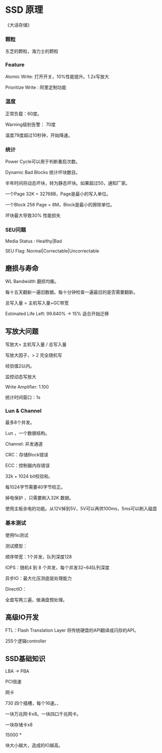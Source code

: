 # SSD 原理



《大话存储》



### 颗粒

东芝的颗粒，海力士的颗粒



### Feature

Atomic Write: 打开开关，10%性能提升。1.2x写放大

Prioritize Write :  阿里定制功能



### 温度

正常负载：60度。

Warning级别告警： 70度

温度79度超过10秒钟，开始降速。



### 统计

Power Cycle可以用于判断重启次数。

Dynamic Bad Blocks 统计坏块数目。

半年时间将动态坏块，转为静态坏块。如果超过50，通知厂家。

一个Page 32K = 32768B，Page是最小的写入单位。

 一个Block 256 Page = 8M，Block是最小的擦除单位。

坏块最大导致30% 性能损失



### SEU问题

Media Status : Healthy|Bad

SEU Flag: Normal|Correctable|Uncorrectable



## 磨损与寿命

WL Bandwidth 磨损均衡。

每十五天翻新一遍旧数据。每十分钟检查一遍最旧的是否需要翻新。

总写入量 = 主机写入量+GC带宽

Estimated Life Left:                99.840% -> 15% 适合开始迁移





## 写放大问题

写放大=  主机写入量 /  总写入量

写放大因子，> 2 完全随机写

经验值2以内。

监控动态写放大

Write Amplifier:     1.100

统计时间窗口：1s



### Lun & Channel

最多8个并发。



Lun ，一个数据结构。

Channel: 并发通道

CRC：存储Block错误

ECC：控制器内存错误



32k + 1024 bit校验和。

每1024字节需要40字节校正。

掉电保护 ，只需要刷入32K   数据。

使用主板余电的功能。从12V掉到5V，5V可以再供100ms，5ms可以刷入磁盘



### 基本测试

使用fio测试

测试模型：

顺序带宽：1个并发，队列深度128

IOPS：随机4 到 8 个并发，每个并发32~64队列深度

异步IO：最大化压测底层处理能力

DirectIO：

全盘写两三遍，做满盘预处理。



## 高级IO开发

FTL：Flash Translation Layer 将传统硬盘的API翻译成闪存的API。

255个逻辑controller



## SSD基础知识

LBA -> PBA

PCI倍速

网卡 



730 四个插槽，每个16速。、

一块万兆网卡x8。一块四口千兆网卡。

一块存储卡x8



15000 * 

块大小越大，造成的IO越高。

